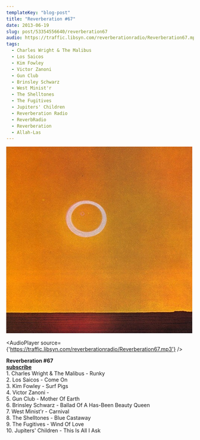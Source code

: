 ```yaml
---
templateKey: "blog-post"
title: "Reverberation #67"
date: 2013-06-19
slug: post/53354556640/reverberation67
audio: https://traffic.libsyn.com/reverberationradio/Reverberation67.mp3
tags:
  - Charles Wright & The Malibus
  - Los Saicos
  - Kim Fowley
  - Victor Zanoni
  - Gun Club
  - Brinsley Schwarz
  - West Minist'r
  - The Shelltones
  - The Fugitives
  - Jupiters' Children
  - Reverberation Radio
  - ReverbRadio
  - Reverberation
  - Allah-Las
---
```


![Reverberation #67](../images/2437263fba46856e81e3e0e07b9147dc242fbb5809b3e42ff68fded52a2d3927.jpg)

<AudioPlayer source={'https://traffic.libsyn.com/reverberationradio/Reverberation67.mp3'} />

<p><strong>Reverberation #67<br /></strong><strong><a href="https://itunes.apple.com/us/podcast/reverberation-radio/id520739212?ign-mpt=uo%3D4" title="subscribe" target="_blank">subscribe</a></strong><strong><br /></strong>1. Charles Wright &amp; The Malibus - Runky<br />2. Los Saicos - Come On<br />3. Kim Fowley - Surf Pigs<br />4. Victor Zanoni -&nbsp;<br />5. Gun Club - Mother Of Earth<br />6. Brinsley Schwarz - Ballad Of A Has-Been Beauty Queen<br />7. West Minist'r - Carnival<br />8. The Shelltones - Blue Castaway<br />9. The Fugitives - Wind Of Love<br />10. Jupiters' Children - This Is All I Ask</p>
